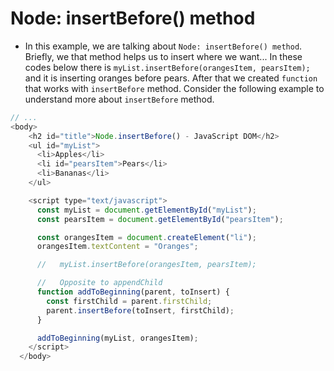 # Node: insertBefore() method

- In this example, we are talking about `Node: insertBefore() method`. Briefly, we that method helps us to insert where we want... In these codes below there is `myList.insertBefore(orangesItem, pearsItem);` and it is inserting oranges before pears. After that we created `function` that works with `insertBefore` method. Consider the following example to understand more about `insertBefore` method.

```javascript
// ...
<body>
    <h2 id="title">Node.insertBefore() - JavaScript DOM</h2>
    <ul id="myList">
      <li>Apples</li>
      <li id="pearsItem">Pears</li>
      <li>Bananas</li>
    </ul>

    <script type="text/javascript">
      const myList = document.getElementById("myList");
      const pearsItem = document.getElementById("pearsItem");

      const orangesItem = document.createElement("li");
      orangesItem.textContent = "Oranges";

      //   myList.insertBefore(orangesItem, pearsItem);

      //   Opposite to appendChild
      function addToBeginning(parent, toInsert) {
        const firstChild = parent.firstChild;
        parent.insertBefore(toInsert, firstChild);
      }

      addToBeginning(myList, orangesItem);
    </script>
  </body>

```
